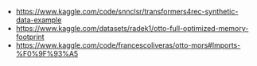 - https://www.kaggle.com/code/snnclsr/transformers4rec-synthetic-data-example
- https://www.kaggle.com/datasets/radek1/otto-full-optimized-memory-footprint
- https://www.kaggle.com/code/francescoliveras/otto-mors#Imports-%F0%9F%93%A5
